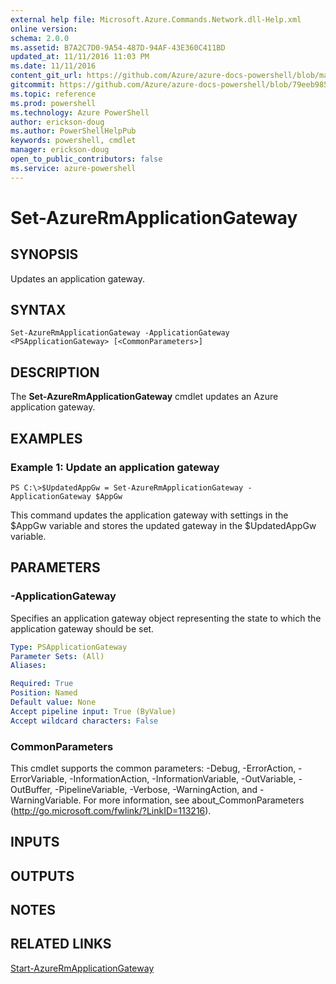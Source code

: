 ```yaml
---
external help file: Microsoft.Azure.Commands.Network.dll-Help.xml
online version: 
schema: 2.0.0
ms.assetid: B7A2C7D0-9A54-487D-94AF-43E360C411BD
updated_at: 11/11/2016 11:03 PM
ms.date: 11/11/2016
content_git_url: https://github.com/Azure/azure-docs-powershell/blob/master/azureps-cmdlets-docs/ResourceManager/AzureRM.Network/v3.0.0/Set-AzureRmApplicationGateway.md
gitcommit: https://github.com/Azure/azure-docs-powershell/blob/79eeb985ea480979357fb4695832a0c3d29a48bf/azureps-cmdlets-docs/ResourceManager/AzureRM.Network/v3.0.0/Set-AzureRmApplicationGateway.md
ms.topic: reference
ms.prod: powershell
ms.technology: Azure PowerShell
author: erickson-doug
ms.author: PowerShellHelpPub
keywords: powershell, cmdlet
manager: erickson-doug
open_to_public_contributors: false
ms.service: azure-powershell
---
```


# Set-AzureRmApplicationGateway

## SYNOPSIS
Updates an application gateway.

## SYNTAX

```
Set-AzureRmApplicationGateway -ApplicationGateway <PSApplicationGateway> [<CommonParameters>]
```

## DESCRIPTION
The **Set-AzureRmApplicationGateway** cmdlet updates an Azure application gateway.

## EXAMPLES

### Example 1: Update an application gateway
```
PS C:\>$UpdatedAppGw = Set-AzureRmApplicationGateway -ApplicationGateway $AppGw
```

This command updates the application gateway with settings in the $AppGw variable and stores the updated gateway in the $UpdatedAppGw variable.

## PARAMETERS

### -ApplicationGateway
Specifies an application gateway object representing the state to which the application gateway should be set.

```yaml
Type: PSApplicationGateway
Parameter Sets: (All)
Aliases: 

Required: True
Position: Named
Default value: None
Accept pipeline input: True (ByValue)
Accept wildcard characters: False
```

### CommonParameters
This cmdlet supports the common parameters: -Debug, -ErrorAction, -ErrorVariable, -InformationAction, -InformationVariable, -OutVariable, -OutBuffer, -PipelineVariable, -Verbose, -WarningAction, and -WarningVariable. For more information, see about_CommonParameters (http://go.microsoft.com/fwlink/?LinkID=113216).

## INPUTS

## OUTPUTS

## NOTES

## RELATED LINKS

[Start-AzureRmApplicationGateway](xref:ResourceManager/AzureRM.Network/v3.0.0/Start-AzureRmApplicationGateway.md)


